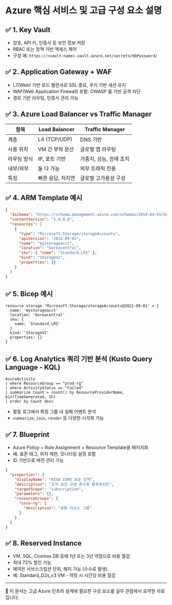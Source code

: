 # Azure 핵심 서비스 및 고급 구성 요소 설명

## ✅ 1. Key Vault

- 암호, API 키, 인증서 등 보안 정보 저장
- RBAC 또는 정책 기반 액세스 제어
- 구성 예: `https://<vault-name>.vault.azure.net/secrets/dbPassword/`

## ✅ 2. Application Gateway + WAF

- L7(Web) 기반 로드 밸런서로 SSL 종료, 쿠키 기반 세션 유지
- WAF(Web Application Firewall) 포함: OWASP 룰 기반 공격 차단
- 경로 기반 라우팅, 인증서 관리 가능

## ✅ 3. Azure Load Balancer vs Traffic Manager

| 항목 | Load Balancer | Traffic Manager |
|------|---------------|-----------------|
| 계층 | L4 (TCP/UDP)   | DNS 기반        |
| 사용 위치 | VM 간 부하 분산 | 글로벌 앱 라우팅 |
| 라우팅 방식 | IP, 포트 기반 | 가중치, 성능, 장애 조치 |
| 내부/외부 | 둘 다 가능     | 외부 트래픽 전용 |
| 특징 | 빠른 응답, 저지연 | 글로벌 고가용성 구성 |

## ✅ 4. ARM Template 예시

```json
{
  "$schema": "https://schema.management.azure.com/schemas/2019-04-01/deploymentTemplate.json#",
  "contentVersion": "1.0.0.0",
  "resources": [
    {
      "type": "Microsoft.Storage/storageAccounts",
      "apiVersion": "2022-09-01",
      "name": "mystorageacct",
      "location": "koreacentral",
      "sku": { "name": "Standard_LRS" },
      "kind": "StorageV2",
      "properties": {}
    }
  ]
}
```

## ✅ 5. Bicep 예시

```bicep
resource storage 'Microsoft.Storage/storageAccounts@2022-09-01' = {
  name: 'mystorageacct'
  location: 'koreacentral'
  sku: {
    name: 'Standard_LRS'
  }
  kind: 'StorageV2'
  properties: {}
}
```

## ✅ 6. Log Analytics 쿼리 기반 분석 (Kusto Query Language - KQL)

```kusto
AzureActivity
| where ResourceGroup == "prod-rg"
| where ActivityStatus == "Failed"
| summarize Count = count() by ResourceProviderName, bin(TimeGenerated, 1h)
| order by Count desc
```

- 활동 로그에서 특정 그룹 내 실패 이벤트 분석
- `summarize`, `join`, `render` 등 다양한 시각화 가능

## ✅ 7. Blueprint

- Azure Policy + Role Assignment + Resource Template을 패키지화
- 예: 표준 태그, 위치 제한, 모니터링 설정 포함
- ID 기반으로 버전 관리 가능

```json
{
  "properties": {
    "displayName": "KISA ISMS 표준 정책",
    "description": "조직 보안 규정 준수용 블루프린트",
    "targetScope": "subscription",
    "parameters": {},
    "resourceGroups": {
      "core-rg": {
        "description": "공통 리소스 그룹"
      }
    }
  }
}
```

## ✅ 8. Reserved Instance

- VM, SQL, Cosmos DB 등에 1년 또는 3년 약정으로 비용 절감
- 최대 72% 할인 가능
- 예약은 서브스크립션 단위, 해지 가능 (수수료 발생)
- 예: Standard_D2s_v3 VM - 약정 시 시간당 비용 절감

---

📌 이 문서는 고급 Azure 인프라 설계에 필요한 구성 요소를 실무 관점에서 요약한 자료입니다.
